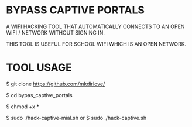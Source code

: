# BYPASS CAPTIVE PORTALS

A WIFI HACKING TOOL THAT AUTOMATICALLY CONNECTS TO AN OPEN WIFI / NETWORK WITHOUT SIGNING IN.

THIS TOOL IS USEFUL FOR SCHOOL WIFI WHICH IS AN OPEN NETWORK.

# TOOL USAGE

$ git clone https://github.com/mkdirlove/

$ cd bypas_captive_portals

$ chmod +x *

$ sudo ./hack-captive-mial.sh
or
$ sudo ./hack-captive.sh
